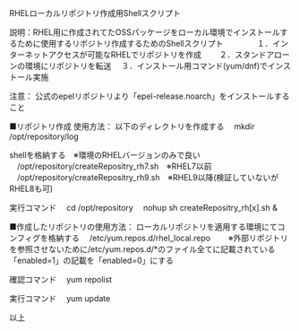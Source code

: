 RHELローカルリポジトリ作成用Shellスクリプト

説明：RHEL用に作成されてたOSSパッケージをローカル環境でインストールするために使用するリポジトリ作成するためのShellスクリプト
　　　　１．インターネットアクセスが可能なRHELでリポジトリを作成
    　　２．スタンドアローンの環境にリポジトリを転送
      　３．インストール用コマンド(yum/dnf)でインストール実施

注意：
公式のepelリポジトリより「epel-release.noarch」をインストールすること

■リポジトリ作成
使用方法：
以下のディレクトリを作成する
　mkdir /opt/repository/log

shellを格納する　※環境のRHELバージョンのみで良い
　/opt/repository/createRepositry_rh7.sh　※RHEL7以前
　/opt/repository/createRepositry_rh9.sh　※RHEL9以降(検証していないがRHEL8も可)

実行コマンド
　cd /opt/repository
　nohup sh createRepositry_rh[x].sh &

■作成したリポジトリの使用方法：
ローカルリポジトリを適用する環境にてコンフィグを格納する
　/etc/yum.repos.d/rhel_local.repo
　　※外部リポジトリを参照させないために/etc/yum.repos.d/*のファイル全てに記載されている「enabled=1」の記載を「enabled=0」にする

確認コマンド
　yum repolist

実行コマンド
　yum update

以上
